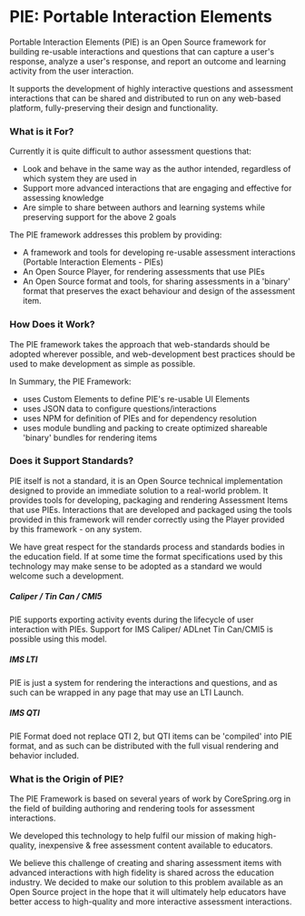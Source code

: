 # PIE: Portable Interaction Elements

Portable Interaction Elements \(PIE\) is an Open Source framework for building re-usable interactions and questions that can capture a user's response, analyze a user's response, and report an outcome and learning activity from the user interaction.

It supports the development of highly interactive questions and assessment interactions that can be shared and distributed to run on any web-based platform, fully-preserving their design and functionality.


### What is it For?

Currently it is quite difficult to author assessment questions that:

- Look and behave in the same way as the author intended, regardless of which system they are used in 
- Support more advanced interactions that are engaging and effective for assessing knowledge
- Are simple to share between authors and learning systems while preserving support for the above 2 goals


The PIE framework addresses this problem by providing:

- A framework and tools for developing re-usable assessment interactions (Portable Interaction Elements - PIEs)
- An Open Source Player, for rendering assessments that use PIEs
- An Open Source format and tools, for sharing assessments in a 'binary' format that preserves the exact behaviour and design of the assessment item.


### How Does it Work?

The PIE framework takes the approach that web-standards should be adopted wherever possible, and web-development best practices should be used to make development as simple as possible.

In Summary, the PIE Framework:

- uses Custom Elements to define PIE's re-usable UI Elements
- uses JSON data to configure questions/interactions
- uses NPM for definition of PIEs and for dependency resolution
- uses module bundling and packing to create optimized shareable 'binary' bundles for rendering items


### Does it Support Standards?

PIE itself is not a standard, it is an Open Source technical implementation designed to provide an immediate solution to a real-world problem. It provides tools for developing, packaging and rendering Assessment Items that use PIEs. Interactions that are developed and packaged using the tools provided in this framework will render correctly using the Player provided by this framework - on any system.

We have great respect for the standards process and standards bodies in the education field. If at some time the format specifications used by this technology may make sense to be adopted as a standard we would welcome such a development.

##### Caliper / Tin Can / CMI5
PIE supports exporting activity events during the lifecycle of user interaction with PIEs. Support for IMS Caliper/ ADLnet Tin Can/CMI5 is possible using this model.

##### IMS LTI
PIE is just a system for rendering the interactions and questions, and as such can be wrapped in any page that may use an LTI Launch.

##### IMS QTI
PIE Format doed not replace QTI 2, but QTI items can be 'compiled' into PIE format, and as such can be distributed with the full visual rendering and behavior included. 

### What is the Origin of PIE?

The PIE Framework is based on several years of work by CoreSpring.org in the field of building authoring and rendering tools for assessment interactions.

We developed this technology to help fulfil our mission of making high-quality, inexpensive & free assessment content available to educators.

We believe this challenge of creating and sharing assessment items with advanced interactions with high fidelity is shared across the education industry. We decided to make our solution to this problem available as an Open Source project in the hope that it will ultimately help educators have better access to high-quality and more interactive assessment interactions.

